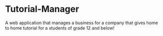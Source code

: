 # Tutorial-Manager
A web application that manages a business for a company that gives home to home tutorial for a students of grade 12 and below! 

